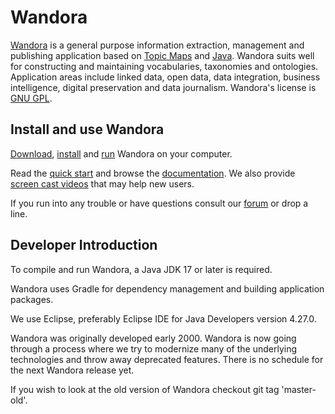 Wandora
=======

[Wandora](http://wandora.org) is a general purpose information extraction, management 
and publishing application based on [Topic Maps](http://en.wikipedia.org/wiki/Topic_Maps) 
and [Java](http://en.wikipedia.org/wiki/Java_%28programming_language%29). Wandora suits well for 
constructing and maintaining vocabularies, taxonomies and ontologies. 
Application areas include linked data, open data, data integration, business 
intelligence, digital preservation and data journalism. 
Wandora's license is [GNU GPL](http://www.gnu.org/licenses/gpl-3.0.txt).

## Install and use Wandora

[Download](http://wandora.org/www/download), 
[install](http://wandora.org/wiki/How_to_install_Wandora) and 
[run](http://wandora.org/wiki/Running_Wandora) Wandora on your computer.

Read the [quick start](http://wandora.org/wiki/Quickstart) and 
browse the [documentation](http://wandora.org/wiki/Main_Page). We also provide 
[screen cast videos](http://wandora.org/tv/) that may help new users.

If you run into any trouble or have questions consult our [forum](http://wandora.org/forum/)
or drop a line.

## Developer Introduction

To compile and run Wandora, a Java JDK 17 or later is required.

Wandora uses Gradle for dependency management and building application packages.

We use Eclipse, preferably Eclipse IDE for Java Developers version 4.27.0.

Wandora was originally developed early 2000. Wandora is now going through a process where we try to modernize many of the underlying technologies and throw away deprecated features. There is no schedule for the next Wandora release yet.

If you wish to look at the old version of Wandora checkout git tag 'master-old'.